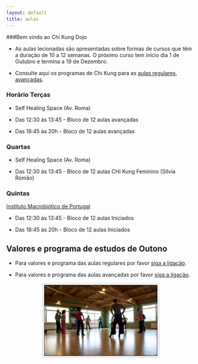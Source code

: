 ```yaml
---
layout: default 
title: aulas
---
```


###Bem vindo ao Chi Kung Dojo 

- As aulas lecionadas são apresentadas sobre formas de cursos que têm a duração de 10 a 12 semanas. O próximo curso tem início dia 1 de Outubro e termina a 19 de Dezembro.

- Consulte aqui os programas de Chi Kung para as [aulas regulares](/regulares.html), [avançadas](/avancadas.html).

### Horário Terças 

- Self Healing Space (Av. Roma) 

- Das 12:30 às 13:45 - Bloco de 12 aulas avançadas

- Das 18:45 às 20h - Bloco de 12 aulas avançadas 

### Quartas

- Self Healing Space (Av. Roma) 

- Das 12:30 às 13:45 - Bloco de 12 aulas CHi Kung Feminino (Sílvia Romão)

### Quintas 

<p><a href="http://e-macrobiotica.com" target="_blank">Instituto Macrobiótico de Portugal</a></p>

- Das 12:30 às 13:45 - Bloco de 12 aulas Iniciados

- Das 18:45 às 20h - Bloco de 12 aulas Iniciados 

## Valores e programa de estudos de Outono

- Para valores e programa das aulas regulares por favor [siga a ligação](/regulares.html).

- Para valores e programa das aulas avançadas por favor [siga a ligação](/avancadas.html).

<p align="center"><img src="/files/aulack.jpg" style="border: 1px solid #ccc; padding: 4px; width: 60%"></p>
